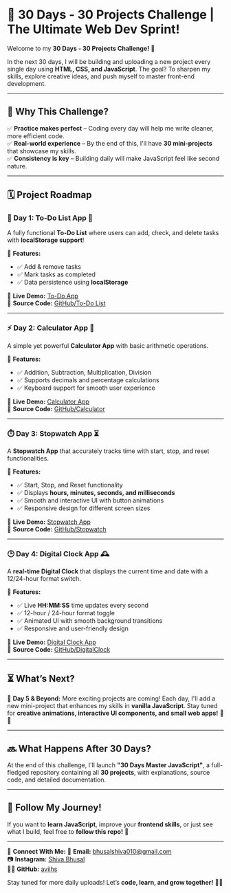# 🚀 30 Days - 30 Projects Challenge | The Ultimate Web Dev Sprint!

Welcome to my **30 Days - 30 Projects Challenge!** 🎯

In the next 30 days, I will be building and uploading a new project every single day using **HTML, CSS, and JavaScript**. The goal? To sharpen my skills, explore creative ideas, and push myself to master front-end development.

---

## 📌 Why This Challenge?
✅ **Practice makes perfect** – Coding every day will help me write cleaner, more efficient code.  
✅ **Real-world experience** – By the end of this, I'll have **30 mini-projects** that showcase my skills.  
✅ **Consistency is key** – Building daily will make JavaScript feel like second nature.  

---

## 🗓️ Project Roadmap

### 🚀 Day 1: To-Do List App 📝
A fully functional **To-Do List** where users can add, check, and delete tasks with **localStorage support**!

🔹 **Features:**
- ✅ Add & remove tasks  
- ✅ Mark tasks as completed  
- ✅ Data persistence using **localStorage**  

🔗 **Live Demo:** [To-Do App](https://todoapp-gules-tau.vercel.app/)  
📂 **Source Code:** [GitHub/To-Do List](https://github.com/aviihs/30daysCode/tree/main/01-todoapp)

---

### ⚡ Day 2: Calculator App 🧮
A simple yet powerful **Calculator App** with basic arithmetic operations.

🔹 **Features:**
- ✅ Addition, Subtraction, Multiplication, Division  
- ✅ Supports decimals and percentage calculations  
- ✅ Keyboard support for smooth user experience  

🔗 **Live Demo:** [Calculator App](https://calculator-jade-kappa.vercel.app/)  
📂 **Source Code:** [GitHub/Calculator](https://github.com/aviihs/30daysCode/tree/main/02-Calculator)

---

### ⏱️ Day 3: Stopwatch App ⏳
A **Stopwatch App** that accurately tracks time with start, stop, and reset functionalities.

🔹 **Features:**
- ✅ Start, Stop, and Reset functionality  
- ✅ Displays **hours, minutes, seconds, and milliseconds**  
- ✅ Smooth and interactive UI with button animations  
- ✅ Responsive design for different screen sizes  

🔗 **Live Demo:** [Stopwatch App](https://stopwatch-five-zeta.vercel.app/)  
📂 **Source Code:** [GitHub/Stopwatch](https://github.com/aviihs/30daysCode/tree/main/03-Stopwatch)

---

### 🕒 Day 4: Digital Clock App 🕰️
A **real-time Digital Clock** that displays the current time and date with a 12/24-hour format switch.

🔹 **Features:**
- ✅ Live **HH:MM:SS** time updates every second  
- ✅ 12-hour / 24-hour format toggle  
- ✅ Animated UI with smooth background transitions  
- ✅ Responsive and user-friendly design  

🔗 **Live Demo:** [Digital Clock App](https://digital-clock.vercel.app/)  
📂 **Source Code:** [GitHub/DigitalClock](https://github.com/aviihs/30daysCode/tree/main/04-DigitalClock)

---

## ⏳ What’s Next?  
📅 **Day 5 & Beyond:** More exciting projects are coming! Each day, I'll add a new mini-project that enhances my skills in **vanilla JavaScript**. Stay tuned for **creative animations, interactive UI components, and small web apps!** 🚀🔥

---

## 🔜 What Happens After 30 Days?  
At the end of this challenge, I'll launch **"30 Days Master JavaScript"**, a full-fledged repository containing all **30 projects**, with explanations, source code, and detailed documentation.

---

## 🚀 Follow My Journey!  
If you want to **learn JavaScript**, improve your **frontend skills**, or just see what I build, feel free to **follow this repo!** 🌟

---

🔹 **Connect With Me:**
📧 **Email:** bhusalshiva010@gmail.com  
📷 **Instagram:** [Shiva Bhusal](https://www.instagram.com/av_ihs_/)  
👨‍💻 **GitHub:** [aviihs](https://github.com/aviihs)  

Stay tuned for more daily uploads! Let’s **code, learn, and grow together!** 🚀🔥
